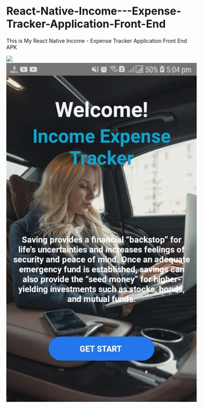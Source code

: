 # React-Native-Income---Expense-Tracker-Application-Front-End
This is My React Native  Income - Expense Tracker Application Front End APK 

![](https://komarev.com/ghpvc/?username=DilshanRajika9835&label=Downloads)
![myimage-alt-tag](https://github.com/DilshanRajika9835/React-Native-Income---Expense-Tracker-Application-Front-End/blob/master/Money%20Manager%20%20Mobile%20App/Money_Manager%20(1).jpg?raw=true)
